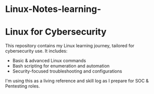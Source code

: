# Linux-Notes-learning-
# Linux for Cybersecurity

This repository contains my Linux learning journey, tailored for cybersecurity use. It includes:
- Basic & advanced Linux commands
- Bash scripting for enumeration and automation
- Security-focused troubleshooting and configurations

I'm using this as a living reference and skill log as I prepare for SOC & Pentesting roles.
